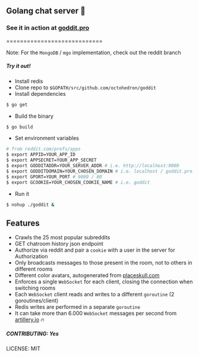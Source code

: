 ## Golang chat server 🏓
### See it in action at [goddit.pro](http://goddit.pro)

============================

Note: For the `MongoDB` / `mgo` implementation, check out the reddit branch

##### Try it out!

+ Install redis
+ Clone repo to `$GOPATH/src/github.com/octohedron/goddit`
+ Install dependencies
```Bash
$ go get
```
+ Build the binary
```Bash
$ go build
```
+ Set environment variables
```Bash
# from reddit.com/prefs/apps
$ export APPID=YOUR_APP_ID
$ export APPSECRET=YOUR_APP_SECRET
$ export GODDITADDR=YOUR_SERVER_ADDR # i.e. http://localhost:9000
$ export GODDITDOMAIN=YOUR_CHOSEN_DOMAIN # i.e. localhost / goddit.pro
$ export GPORT=YOUR_PORT # 9000 / 80 
$ export GCOOKIE=YOUR_CHOSEN_COOKIE_NAME # i.e. goddit
```
+ Run it
```Bash
$ nohup ./goddit &
```

## Features
+ Crawls the 25 most popular subreddits
+ GET chatroom history json endpoint
+ Authorize via reddit and pair a `cookie` with a user in the server for Authorization
+ Only broadcasts messages to those present in the room, not to others in different rooms
+ Different color avatars, autogenerated from [placeskull.com](http://placeskull.com)
+ Enforces a single `WebSocket` for each client, closing the connection when switching rooms
+ Each `WebSocket` client reads and writes to a different `goroutine` (2 goroutines/client)
+ Redis writes are performed in a separate `goroutine`
+ It can take more than 6.000 `WebSocket` messages per second from [artillery.io](http://artillery.io) 🔥

##### CONTRIBUTING: Yes

LICENSE: MIT

